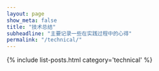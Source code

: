```yaml
---
layout: page
show_meta: false
title: "技术总结"
subheadline: "主要记录一些在实践过程中的心得"
permalink: "/technical/"
---
```

{% include list-posts.html category='technical' %}